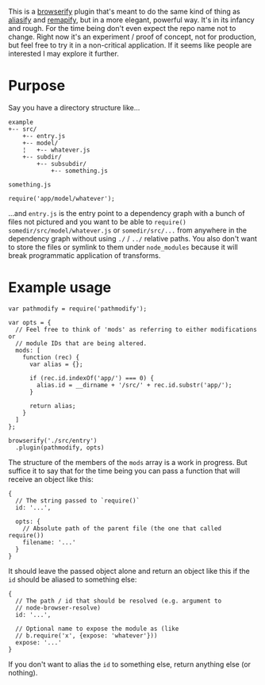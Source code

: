 This is a [browserify](https://github.com/substack/node-browserify) plugin that's meant to do the same kind of thing as [aliasify](https://github.com/benbria/aliasify) and [remapify](https://github.com/joeybaker/remapify), but in a more elegant, powerful way. It's in its infancy and rough. For the time being don't even expect the repo name not to change. Right now it's an experiment / proof of concept, not for production, but feel free to try it in a non-critical application. If it seems like people are interested I may explore it further.

# Purpose

Say you have a directory structure like...

    example
    +-- src/
        +-- entry.js
        +-- model/
        ¦   +-- whatever.js
        +-- subdir/
            +-- subsubdir/
                +-- something.js

`something.js`

    require('app/model/whatever');

...and `entry.js` is the entry point to a dependency graph with a bunch of files not pictured and you want to be able to `require()` `somedir/src/model/whatever.js` or `somedir/src/...` from anywhere in the dependency graph without using `./` / `../` relative paths. You also don't want to store the files or symlink to them under `node_modules` because it will break programmatic application of transforms.

# Example usage
    var pathmodify = require('pathmodify');

    var opts = {
      // Feel free to think of 'mods' as referring to either modifications or
      // module IDs that are being altered.
      mods: [
        function (rec) {
          var alias = {};

          if (rec.id.indexOf('app/') === 0) {
            alias.id = __dirname + '/src/' + rec.id.substr('app/');
          }

          return alias;
        }
      ]
    };

    browserify('./src/entry')
      .plugin(pathmodify, opts)

The structure of the members of the `mods` array is a work in progress. But
suffice it to say that for the time being you can pass a function that will receive an object like this:

    {
      // The string passed to `require()`
      id: '...',

      opts: {
        // Absolute path of the parent file (the one that called require())
        filename: '...'
      }
    }

It should leave the passed object alone and return an object like this if the `id` should be aliased to something else:

    {
      // The path / id that should be resolved (e.g. argument to
      // node-browser-resolve)
      id: '...',

      // Optional name to expose the module as (like
      // b.require('x', {expose: 'whatever'}))
      expose: '...'
    }

If you don't want to alias the `id` to something else, return anything else (or nothing).
